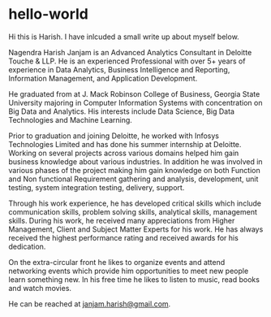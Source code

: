 # hello-world

Hi this is Harish. I have inlcuded a small write up about myself below.

Nagendra Harish Janjam is an Advanced Analytics Consultant in Deloitte Touche & LLP. He is an experienced Professional with over 5+ years of experience in Data Analytics, Business Intelligence and Reporting, Information Management, and Application Development.

He graduated from at J. Mack Robinson College of Business, Georgia State University majoring in Computer Information Systems with concentration on Big Data and Analytics. His interests include Data Science, Big Data Technologies and Machine Learning. 

Prior to graduation and joining Deloitte, he worked with Infosys Technologies Limited and has done his summer internship at Deloitte. Working on several projects across various domains helped him gain business knowledge about various industries. In addition he was involved in various phases of the project making him gain knowledge on both Function and Non functional Requirement gathering and analysis, development, unit testing, system integration testing, delivery, support.

Through his work experience, he has developed critical skills which include communication skills, problem solving skills, analytical skills, management skills. During his work, he received many appreciations from Higher Management, Client and  Subject Matter Experts for his work. He has always received the highest performance rating and received awards for his dedication.
  
On the extra-circular front he likes to organize events and attend networking events which provide him opportunities to meet new people learn something new. In his free time he likes to listen to music, read books and watch movies.

He can be reached at janjam.harish@gmail.com.
